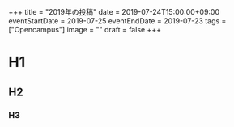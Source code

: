 +++
title =  "2019年の投稿"
date = 2019-07-24T15:00:00+09:00
eventStartDate = 2019-07-25
eventEndDate = 2019-07-23
tags = ["Opencampus"]
image = ""
draft = false
+++


# H1
## H2
### H3

